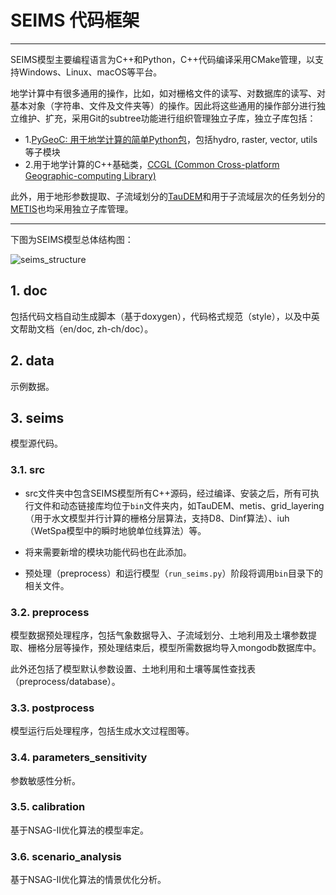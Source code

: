 # SEIMS 代码框架
----------------------

SEIMS模型主要编程语言为C++和Python，C++代码编译采用CMake管理，以支持Windows、Linux、macOS等平台。

地学计算中有很多通用的操作，比如，如对栅格文件的读写、对数据库的读写、对基本对象（字符串、文件及文件夹等）的操作。因此将这些通用的操作部分进行独立维护、扩充，采用Git的subtree功能进行组织管理独立子库，独立子库包括：
+ 1.[PyGeoC: 用于地学计算的简单Python包](https://github.com/lreis2415/PyGeoC)，包括hydro, raster, vector, utils等子模块
+ 2.用于地学计算的C++基础类，[CCGL (Common Cross-platform Geographic-computing Library)](https://github.com/crazyzlj/CCGL)

此外，用于地形参数提取、子流域划分的[TauDEM](https://github.com/lreis2415/TauDEM)和用于子流域层次的任务划分的[METIS](https://github.com/lreis2415/metis)也均采用独立子库管理。

-----------------------------

下图为SEIMS模型总体结构图：

![seims_structure](http://i.imgur.com/uYNK0po.jpg)


## 1. doc

包括代码文档自动生成脚本（基于doxygen），代码格式规范（style），以及中英文帮助文档（en/doc, zh-ch/doc）。

## 2. data

示例数据。

## 3. seims

模型源代码。

### 3.1. src

+ src文件夹中包含SEIMS模型所有C++源码，经过编译、安装之后，所有可执行文件和动态链接库均位于`bin`文件夹内，如TauDEM、metis、grid_layering（用于水文模型并行计算的栅格分层算法，支持D8、Dinf算法）、iuh（WetSpa模型中的瞬时地貌单位线算法）等。

+ 将来需要新增的模块功能代码也在此添加。

+ 预处理（preprocess）和运行模型（`run_seims.py`）阶段将调用`bin`目录下的相关文件。

### 3.2. preprocess

模型数据预处理程序，包括气象数据导入、子流域划分、土地利用及土壤参数提取、栅格分层等操作，预处理结束后，模型所需数据均导入mongodb数据库中。

此外还包括了模型默认参数设置、土地利用和土壤等属性查找表（preprocess/database）。

### 3.3. postprocess

模型运行后处理程序，包括生成水文过程图等。

### 3.4. parameters_sensitivity

参数敏感性分析。

### 3.5. calibration

基于NSAG-II优化算法的模型率定。

### 3.6. scenario_analysis

基于NSAG-II优化算法的情景优化分析。
